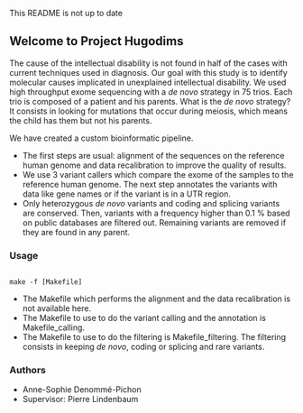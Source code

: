 This README is not up to date

## Welcome to Project Hugodims

The cause of the intellectual disability is not found in half of the cases with current techniques used in diagnosis.
Our goal with this study is to identify molecular causes implicated in unexplained intellectual disability.
We used high throughput exome sequencing with a _de novo_ strategy in 75 trios.
Each trio is composed of a patient and his parents.
What is the _de novo_ strategy? It consists in looking for mutations that occur during meiosis, which means the child has them but not his parents.

We have created a custom bioinformatic pipeline.
* The first steps are usual: alignment of the sequences on the reference human genome and data recalibration to improve the quality of results.
* We use 3 variant callers which compare the exome of the samples to the reference human genome.
The next step annotates the variants with data like gene names or if the variant is in a UTR region.
* Only heterozygous _de novo_ variants and coding and splicing variants are conserved.
Then, variants with a frequency higher than 0.1 % based on public databases are filtered out.
Remaining variants are removed if they are found in any parent.

### Usage

```

make -f [Makefile]

```
* The Makefile which performs the alignment and the data recalibration is not available here.
* The Makefile to use to do the variant calling and the annotation is Makefile_calling.
* The Makefile to use to do the filtering is Makefile_filtering. The filtering consists in keeping _de novo_, coding or splicing and rare variants.

### Authors
* Anne-Sophie Denommé-Pichon
* Supervisor: Pierre Lindenbaum

